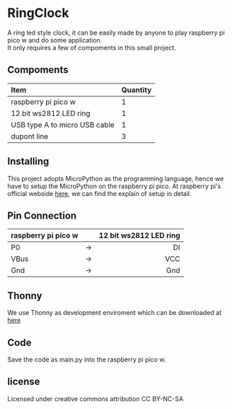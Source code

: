 # RingClock
A ring led style clock, it can be easily made by anyone to play raspberry pi pico w and do some application.</br>
It only requires a few of compoments in this small project.

## Compoments
| Item | Quantity |
| :---- | :---- |
| raspberry pi pico w | 1 |
| 12 bit ws2812 LED ring | 1 |
| USB type A to micro USB cable | 1 |
| dupont line | 3 |

## Installing
This project adopts MicroPython as the programming language, hence we have to setup the MicroPython on the raspberry pi pico. At raspberry pi's official webside [here](https://www.raspberrypi.com/documentation/microcontrollers/micropython.html), we can find the explain of setup in detail.

## Pin Connection
| raspberry pi pico w | | 12 bit ws2812 LED ring |
| :--- | :---: |---: |
| P0 | -> | DI |
| VBus | -> | VCC |
| Gnd | -> | Gnd |

## Thonny
We use Thonny as development enviroment which can be downloaded at [here](https://thonny.org/)

## Code
Save the code as main.py into the raspberry pi pico w.

## license
Licensed under creative commons attribution CC BY-NC-SA
